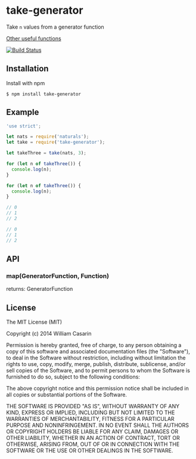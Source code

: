 
# take-generator

  Take `n` values from a generator function

  [Other useful functions](https://github.com/jb55/generators)

  [![Build Status](https://travis-ci.org/jb55/take-generator.png)](https://travis-ci.org/jb55/take-generator)

## Installation

  Install with npm

    $ npm install take-generator

## Example

```js
'use strict';

let nats = require('naturals');
let take = require('take-generator');

let takeThree = take(nats, 3);

for (let n of takeThree()) {
  console.log(n);
}

for (let n of takeThree()) {
  console.log(n);
}

// 0
// 1
// 2

// 0
// 1
// 2

```

## API

### map(GeneratorFunction, Function)

returns: GeneratorFunction

## License

  The MIT License (MIT)

  Copyright (c) 2014 William Casarin

  Permission is hereby granted, free of charge, to any person obtaining a copy
  of this software and associated documentation files (the "Software"), to deal
  in the Software without restriction, including without limitation the rights
  to use, copy, modify, merge, publish, distribute, sublicense, and/or sell
  copies of the Software, and to permit persons to whom the Software is
  furnished to do so, subject to the following conditions:

  The above copyright notice and this permission notice shall be included in
  all copies or substantial portions of the Software.

  THE SOFTWARE IS PROVIDED "AS IS", WITHOUT WARRANTY OF ANY KIND, EXPRESS OR
  IMPLIED, INCLUDING BUT NOT LIMITED TO THE WARRANTIES OF MERCHANTABILITY,
  FITNESS FOR A PARTICULAR PURPOSE AND NONINFRINGEMENT. IN NO EVENT SHALL THE
  AUTHORS OR COPYRIGHT HOLDERS BE LIABLE FOR ANY CLAIM, DAMAGES OR OTHER
  LIABILITY, WHETHER IN AN ACTION OF CONTRACT, TORT OR OTHERWISE, ARISING FROM,
  OUT OF OR IN CONNECTION WITH THE SOFTWARE OR THE USE OR OTHER DEALINGS IN
  THE SOFTWARE.
